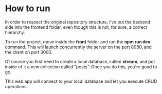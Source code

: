 # How to run

In order to respect the original repository structure, i've put the backend side into the frontend folder, even though
this is not, for sure, a correct hierarchy.

To run the project, move inside the **front** folder and run the **npm run dev** command.
This will launch concurrently the server on the port 8080, and the client on port 3000.

Of course you first need to create a local database, called **xtream**, and put inside of it a new collection called "posts".
Once you do this, you're good to go.

This web app will connect to your local database and let you execute CRUD operations.
